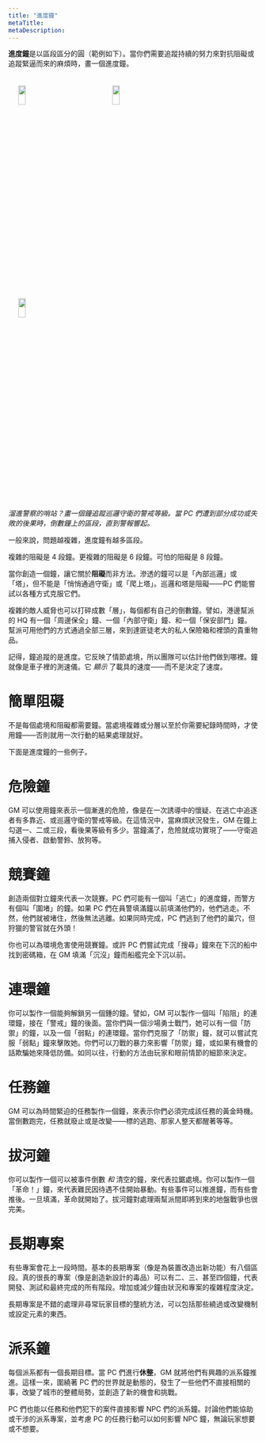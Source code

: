 ```yaml
---
title: "進度鐘"
metaTitle: 
metaDescription: 
---
```


**進度鐘**是以區段區分的圓（範例如下）。當你們需要追蹤持續的努力來對抗阻礙或追蹤緊逼而來的麻煩時，畫一個進度鐘。

 <img style="width:10%;min-width:150px;padding:4%;display:inline-block" src="/BitD/clock4.png" /><img style="width:10%;min-width:150px;padding:4%;display:inline-block;" src="/BitD/clock6.png" /><img style="width:10%;padding:4%;min-width:150px;display:inline-block;" src="/BitD/clock8.png" />

_溜進警察的哨站？畫一個鐘追蹤巡邏守衛的警戒等級。當 PC 們遭到部分成功或失敗的後果時，倒數鐘上的區段，直到警報響起。_

一般來說，問題越複雜，進度鐘有越多區段。

複雜的阻礙是 4 段鐘。更複雜的阻礙是 6 段鐘。可怕的阻礙是 8 段鐘。

當你創造一個鐘，讓它關於**阻礙**而非方法。滲透的鐘可以是「內部巡邏」或「塔」，但不能是「悄悄通過守衛」或「爬上塔」。巡邏和塔是阻礙——PC 們能嘗試以各種方式克服它們。

複雜的敵人威脅也可以打碎成數「層」，每個都有自己的倒數鐘。譬如，港邊幫派的 HQ 有一個「周邊保全」鐘、一個「內部守衛」鐘、和一個「保安部門」鐘。幫派可用他們的方式通過全部三層，來到達匪徒老大的私人保險箱和裡頭的貴重物品。

記得，鐘追蹤的是進度。它反映了情節處境，所以團隊可以估計他們做到哪裡。鐘就像是車子裡的測速儀。它 _顯示_ 了載具的速度——而不是決定了速度。

# 簡單阻礙

不是每個處境和阻礙都需要鐘。當處境複雜或分層以至於你需要紀錄時間時，才使用鐘——否則就用一次行動的結果處理就好。

下面是進度鐘的一些例子。

# 危險鐘

GM 可以使用鐘來表示一個漸進的危險，像是在一次誘導中的懷疑、在逃亡中追逐者有多靠近、或巡邏守衛的警戒等級。在這情況中，當麻煩狀況發生，GM 在鐘上勾選一、二或三段，看後果等級有多少。當鐘滿了，危險就成功實現了——守衛追捕入侵者、啟動警鈴、放狗等。

# 競賽鐘

創造兩個對立鐘來代表一次競賽。PC 們可能有一個叫「逃亡」的進度鐘，而警方有個叫「圍堵」的鐘。如果 PC 們在員警填滿鐘以前填滿他們的，他們逃走。不然，他們就被堵住，然後無法逃離。如果同時完成，PC 們逃到了他們的巢穴，但狩獵的警官就在外頭！

你也可以為環境危害使用競賽鐘。或許 PC 們嘗試完成「搜尋」鐘來在下沉的船中找到密碼箱，在 GM 填滿「沉沒」鐘而船艦完全下沉以前。

# 連環鐘

你可以製作一個能夠解鎖另一個鍾的鐘。譬如，GM 可以製作一個叫「陷阻」的連環鐘，接在「警戒」鐘的後面。當你們與一個沙場勇士戰鬥，她可以有一個「防禦」的鐘，以及一個「弱點」的連環鐘。當你們克服了「防禦」鐘，就可以嘗試克服「弱點」鐘來擊敗她。你們可以刀戰的暴力來影響「防禦」鐘，或如果有機會的話欺騙她來降低防備。如同以往，行動的方法由玩家和眼前情節的細節來決定。

# 任務鐘

GM 可以為時間緊迫的任務製作一個鐘，來表示你們必須完成該任務的黃金時機。當倒數跑完，任務就廢止或是改變——標的逃跑、那家人整天都醒著等等。

# 拔河鐘

你可以製作一個可以被事件倒數 _和_ 清空的鐘，來代表拉鋸處境。你可以製作一個「革命！」鐘，來代表難民因待遇不佳開始暴動。有些事件可以推進鐘，而有些會推後。一旦填滿，革命就開始了。拔河鐘對處理兩幫派間即將到來的地盤戰爭也很完美。

# 長期專案

有些專案會花上一段時間。基本的長期專案（像是為裝置改造出新功能）有八個區段。真的很長的專案（像是創造新設計的毒品）可以有二、三、甚至四個鐘，代表開發、測試和最終完成的所有階段。增加或減少鐘由狀況和專案的複雜程度決定。

長期專案是不錯的處理非尋常玩家目標的壟統方法，可以包括那些繞過或改變機制或設定元素的東西。

# 派系鐘

每個派系都有一個長期目標。當 PC 們進行**休整**，GM 就將他們有興趣的派系鐘推進。這樣一來，圍繞著 PC 們的世界就是動態的，發生了一些他們不直接相關的事，改變了城市的整體局勢，並創造了新的機會和挑戰。

PC 們也能以任務和他們犯下的案件直接影響 NPC 們的派系鐘。討論他們能協助或干涉的派系專案，並考慮 PC 的任務行動可以如何影響 NPC 鐘，無論玩家想要或不想要。